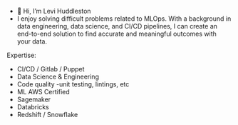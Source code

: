 - 👋 Hi, I’m Levi Huddleston
- I enjoy solving difficult problems related to MLOps. With a background in data engineering, data science, and CI/CD pipelines, I can create an end-to-end solution to find accurate and meaningful outcomes with your data.

Expertise:
- CI/CD / Gitlab / Puppet
- Data Science & Engineering
- Code quality -unit testing, lintings, etc
- ML AWS Certified
- Sagemaker
- Databricks
- Redshift / Snowflake


